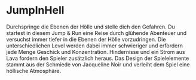 # JumpInHell
Durchspringe die Ebenen der Hölle und stelle dich den Gefahren. Du startest in diesem Jump & Run eine Reise durch glühende Abenteuer und versuchst immer tiefer in die Ebenen der Hölle vorzudringen. Die unterschiedlichen Level werden dabei immer schwieriger und erfordern jede Menge Geschick und Konzentration. Hindernisse und ein Strom aus Lava fordern den Spieler zusätzlich heraus. Das Design der Spielelemente stammt aus der Schmiede von Jacqueline Noir und verleiht dem Spiel eine höllische Atmosphäre.
